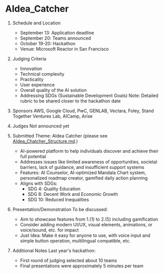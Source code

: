# AIdea_Catcher

1. Schedule and Location
   - September 13: Application deadline
   - September 20: Teams announced
   - October 19-20: Hackathon
   - Venue: Microsoft Reactor in San Francisco

2. Judging Criteria
   - Innovation
   - Technical complexity
   - Practicality
   - User experience
   - Overall quality of the AI solution
   - Addressing SDGs (Sustainable Development Goals)
   Note: Detailed rubric to be shared closer to the hackathon date

3. Sponsors
   AWS, Google Cloud, PwC, GENLAB, Vectara, Foley, Stand Together Ventures Lab, AICamp, Arise

4. Judges
   Not announced yet

5. Submitted Theme: AIdea Catcher (please see [AIdea_Chatcher_Structure.md](AIdea_Catcher_Structure.md).)
   - AI-powered platform to help individuals discover and achieve their full potential
   - Addresses issues like limited awareness of opportunities, societal barriers, lack of guidance, and insufficient support systems
   - Features: AI Counselor, AI-optimized Mandala Chart system, personalized roadmap creator, gamified daily action planning
   - Aligns with SDGs: 
     * SDG 4: Quality Education
     * SDG 8: Decent Work and Economic Growth
     * SDG 10: Reduced Inequalities

6. Presentation/Demonstration
   To be discussed:
   - Aim to showcase features from 1.(1) to 2.(5) including gamification
   - Consider adding modern UI/UX, visual elements, animations, or voice/sound, etc. for impact
   - Just Idea: Make it easy for anyone to use, with voice input and simple button operation, multilingual compatible, etc.

7. Additional Notes
   Last year's hackathon:
   - First round of judging selected about 10 teams
   - Final presentations were approximately 5 minutes per team
